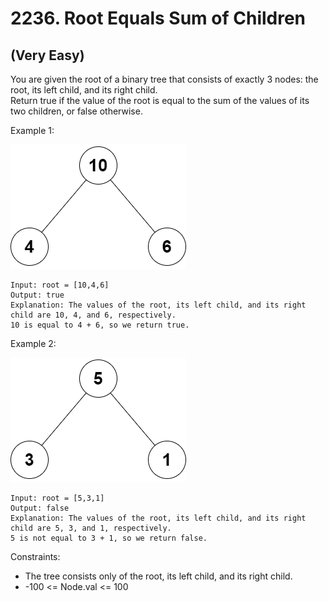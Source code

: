 # 2236. Root Equals Sum of Children
## (Very Easy)

You are given the root of a binary tree that consists of exactly 3 nodes: the root, its left child, and its right child.
<br>
Return true if the value of the root is equal to the sum of the values of its two children, or false otherwise.
<br>
 

Example 1:

![Alt text](image.png)

```
Input: root = [10,4,6]
Output: true
Explanation: The values of the root, its left child, and its right child are 10, 4, and 6, respectively.
10 is equal to 4 + 6, so we return true.
```

Example 2:

![Alt text](image-1.png)

```
Input: root = [5,3,1]
Output: false
Explanation: The values of the root, its left child, and its right child are 5, 3, and 1, respectively.
5 is not equal to 3 + 1, so we return false.
```
 

Constraints:

- The tree consists only of the root, its left child, and its right child.
- -100 <= Node.val <= 100